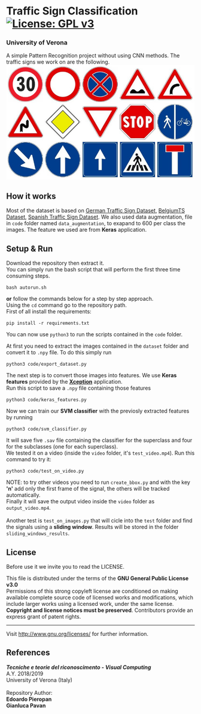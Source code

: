#  __Traffic Sign Classification__ [![License: GPL v3](https://img.shields.io/badge/License-GPLv3-blue.svg)](https://github.com/edoardopieropan/ttr_traffic_sign_classification/edit/master/LICENSE)
### __University of Verona__
A simple Pattern Recognition project without using CNN methods. The traffic signs we work on are the following.
![signs classes](other/classes.jpg)
## How it works
Most of the dataset is based on <a href="https://www.kaggle.com/meowmeowmeowmeowmeow/gtsrb-german-traffic-sign">German Traffic Sign Dataset</a>, <a href="https://btsd.ethz.ch/shareddata/">BelgiumTS Dataset</a>, <a href="https://daus-lab.github.io/spanish-traffic-sign-dataset/">Spanish Traffic Sign Dataset</a>. We also used data augmentation, file in `code` folder named `data_augmentation`, to exapand to 600 per class the images. The feature we used are from __Keras__ application.
## Setup & Run
Download the repository then extract it.<br >
You can simply run the bash script that will perform the first three time consuming steps.
```
bash autorun.sh
```
__or__ follow the commands below for a step by step approach.<br >
Using the `cd` command go to the repository path.<br>
First of all install the requirements: 
```
pip install -r requirements.txt
```
You can now use `python3` to run the scripts contained in the `code` folder.<br>

At first you need to extract the images contained in the `dataset` folder and convert it to `.npy` file. To do this simply run
```
python3 code/export_dataset.py
```

The next step is to convert those images into features. We use __Keras features__ provided by the <a href="https://keras.io/applications/#xception">__Xception__</a> application.<br>
Run this script to save a `.npy` file containing those features
```
python3 code/keras_features.py
```
Now we can train our __SVM classifier__ with the previosly extracted features by running
```
python3 code/svm_classifier.py
```
It will save five `.sav` file containing the classifier for the superclass and four for the subclasses (one for each superclass).<br>
We tested it on a video (inside the `video` folder, it's `test_video.mp4`). Run this command to try it:
```
python3 code/test_on_video.py
``` 
NOTE: to try other videos you need to run `create_bbox.py` and with the key __'n'__ add only the first frame of the signal, the others will be tracked automatically.
<br>
Finally it will save the output video inside the `video` folder as `output_video.mp4`.
<br><br>
Another test is `test_on_images.py` that will cicle into the `test` folder and find the signals using a __sliding window__. Results will be stored in the folder `sliding_windows_results`.

## License
Before use it we invite you to read the LICENSE.<br >

This file is distributed under the terms of the __GNU General Public License v3.0__<br >
Permissions of this strong copyleft license are conditioned on making available complete source code of licensed works and modifications, which include larger works using a licensed work, under the same license. __Copyright and license notices must be preserved__. Contributors provide an express grant of patent rights.<br><hr>
Visit <http://www.gnu.org/licenses/> for further information.<br >

## References

***Tecniche e teorie del riconoscimento - Visual Computing*** <br >
A.Y. 2018/2019 <br >
University of Verona (Italy) <br > <br >
Repository Author: <br >
**Edoardo Pieropan** <br>
**Gianluca Pavan**
